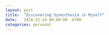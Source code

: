 ```yaml
---
layout: post
title:  "Discovering Synesthesia in Myself"
date:   2018-12-24 00:00:00 -0700
categories: personal
---
```

